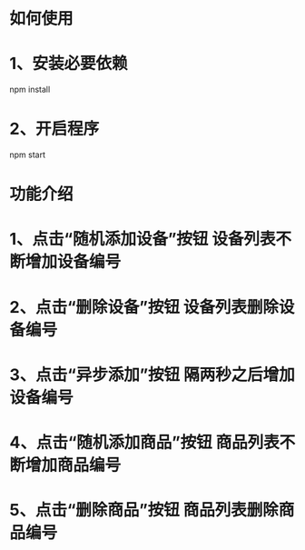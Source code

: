 # 如何使用

# 1、安装必要依赖
npm install

# 2、开启程序
npm start

# 功能介绍

# 1、点击“随机添加设备”按钮 设备列表不断增加设备编号
# 2、点击“删除设备”按钮 设备列表删除设备编号
# 3、点击“异步添加”按钮 隔两秒之后增加设备编号
# 4、点击“随机添加商品”按钮 商品列表不断增加商品编号
# 5、点击“删除商品”按钮 商品列表删除商品编号